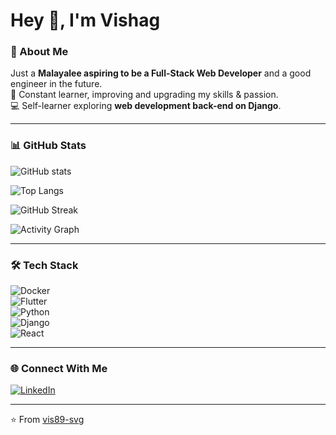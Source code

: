 # Hey 👋, I'm Vishag  

### 🚀 About Me  
Just a **Malayalee aspiring to be a Full-Stack Web Developer** and a good engineer in the future.  
🌱 Constant learner, improving and upgrading my skills & passion.  
💻 Self-learner exploring **web development back-end on Django**.  

---

### 📊 GitHub Stats  

![GitHub stats](https://github-readme-stats.vercel.app/api?username=vis89-svg&show_icons=true&theme=radical)  

![Top Langs](https://github-readme-stats.vercel.app/api/top-langs/?username=vis89-svg&layout=compact&theme=radical)  

![GitHub Streak](https://streak-stats.demolab.com?user=vis89-svg&theme=radical)  

![Activity Graph](https://github-readme-activity-graph.vercel.app/graph?username=vis89-svg&theme=radical)  

---

### 🛠️ Tech Stack  
![Docker](https://img.shields.io/badge/Docker-2496ED?style=for-the-badge&logo=docker&logoColor=white)  
![Flutter](https://img.shields.io/badge/Flutter-02569B?style=for-the-badge&logo=flutter&logoColor=white)  
![Python](https://img.shields.io/badge/Python-3776AB?style=for-the-badge&logo=python&logoColor=white)  
![Django](https://img.shields.io/badge/Django-092E20?style=for-the-badge&logo=django&logoColor=white)  
![React](https://img.shields.io/badge/React-20232A?style=for-the-badge&logo=react&logoColor=61DAFB)  

---

### 🌐 Connect With Me  
[![LinkedIn](https://img.shields.io/badge/LinkedIn-%230077B5.svg?&style=for-the-badge&logo=linkedin&logoColor=white)](https://www.linkedin.com/in/vishag-s-9499491b9/)  

---
⭐️ From [vis89-svg](https://github.com/vis89-svg)
